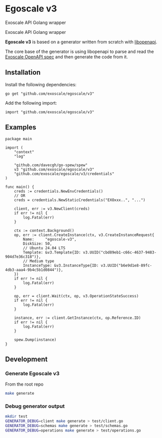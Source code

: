 # Egoscale v3

Exoscale API Golang wrapper

Exoscale API Golang wrapper

**Egoscale v3** is based on a generator written from scratch with [libopenapi](https://github.com/pb33f/libopenapi).

The core base of the generator is using libopenapi to parse and read the [Exoscale OpenAPI spec](https://openapi-v2.exoscale.com/source.yaml) and then generate the code from it.

## Installation

Install the following dependencies:

```shell
go get "github.com/exoscale/egoscale/v3"
```

Add the following import:

```golang
import "github.com/exoscale/egoscale/v3"
```
## Examples

```Golang
package main

import (
	"context"
	"log"

	"github.com/davecgh/go-spew/spew"
	v3 "github.com/exoscale/egoscale/v3"
	"github.com/exoscale/egoscale/v3/credentials"
)

func main() {
	creds := credentials.NewEnvCredentials()
	// OR
	creds = credentials.NewStaticCredentials("EXOxxx..", "...")

	client, err := v3.NewClient(creds)
	if err != nil {
		log.Fatal(err)
	}

	ctx := context.Background()
	op, err := client.CreateInstance(ctx, v3.CreateInstanceRequest{
		Name:     "egoscale-v3",
		DiskSize: 50,
		// Ubuntu 24.04 LTS
		Template: &v3.Template{ID: v3.UUID("cbd89eb1-c66c-4637-9483-904d7e36c318")},
		// Medium type
		InstanceType: &v3.InstanceType{ID: v3.UUID("b6e9d1e8-89fc-4db3-aaa4-9b4c5b1d0844")},
	})
	if err != nil {
		log.Fatal(err)
	}

	op, err = client.Wait(ctx, op, v3.OperationStateSuccess)
	if err != nil {
		log.Fatal(err)
	}

	instance, err := client.GetInstance(ctx, op.Reference.ID)
	if err != nil {
		log.Fatal(err)
	}

	spew.Dump(instance)
}	
```

## Development

### Generate Egoscale v3

From the root repo
```Bash
make generate
```

### Debug generator output

```Bash
mkdir test
GENERATOR_DEBUG=client make generate > test/client.go
GENERATOR_DEBUG=schemas make generate > test/schemas.go
GENERATOR_DEBUG=operations make generate > test/operations.go
```
